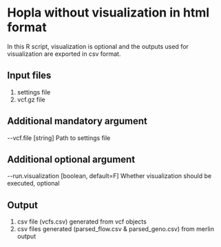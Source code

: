 # Hopla without visualization in html format

In this R script, visualization is optional and the outputs used for visualization are exported in csv format.

## Input files

1. settings file
2. vcf.gz file

## Additional mandatory argument

--vcf.file [string] Path to settings file

## Additional optional argument

--run.visualization [boolean, default=F] Whether visualization should be executed, optional

## Output

1. csv file (vcfs.csv) generated from vcf objects
2. csv files generated (parsed_flow.csv & parsed_geno.csv) from merlin output
